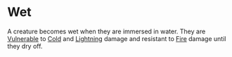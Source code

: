 # Wet

A creature becomes wet when they are immersed in water. They are [Vulnerable](Vulnerable.md) to [Cold](../Damage%20Types/Cold.md) and [Lightning](../Damage%20Types/Lightning.md) damage and resistant to [Fire](../Magic/Spells/Spell%20Domains/Fire.md) damage until they dry off.
